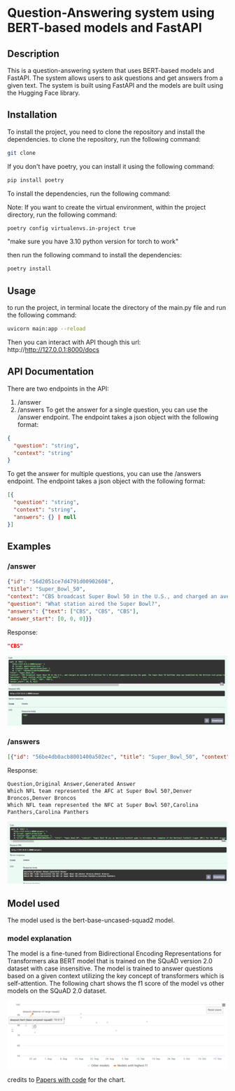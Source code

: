 # Question-Answering system using BERT-based models and FastAPI

## Description

This is a question-answering system that uses BERT-based models and FastAPI. The system allows users to ask questions and get answers from a given text. The
system is built using FastAPI and the models are built using the Hugging Face library.

## Installation

To install the project, you need to clone the repository and install the dependencies.
to clone the repository, run the following command:

```bash 
git clone
```

If you don't have poetry, you can install it using the following command:

```bash
pip install poetry
```

To install the dependencies, run the following command:

Note: If you want to create the virtual environment, within the project directory, run the following command:

```bash
poetry config virtualenvs.in-project true
```
"make sure you have 3.10 python version for torch to work"

then run the following command to install the dependencies:

```bash
poetry install
```



## Usage

to run the project, in terminal locate the directory of the main.py file and run the following command:

```bash
uvicorn main:app --reload
```
Then you can interact with API though this url:  http://http://127.0.0.1:8000/docs

## API Documentation
There are two endpoints in the API:
1. /answer
2. /answers
To get the answer for a single question, you can use the /answer endpoint. The endpoint takes a json object with the following format:
```json
{
  "question": "string",
  "context": "string"
}
```
To get the answer for multiple questions, you can use the /answers endpoint. The endpoint takes a json object with the following format:
```json
[{
  "question": "string",
  "context": "string",
  "answers": {} | null
}]
```
## Examples

### /answer
```json
{"id": "56d2051ce7d4791d00902608", 
"title": "Super_Bowl_50", 
"context": "CBS broadcast Super Bowl 50 in the U.S., and charged an average of $5 million for a 30-second commercial during the game. The Super Bowl 50 halftime show was headlined by the British rock group Coldplay with special guest performers Beyoncé and Bruno Mars, who headlined the Super Bowl XLVII and Super Bowl XLVIII halftime shows, respectively. It was the third-most watched U.S. broadcast ever.", 
"question": "What station aired the Super Bowl?", 
"answers": {"text": ["CBS", "CBS", "CBS"], 
"answer_start": [0, 0, 0]}}
```

Response:
```json
"CBS"
```
![API response](src/API1_response.png)
### /answers
```json
[{"id": "56be4db0acb8001400a502ec", "title": "Super_Bowl_50", "context": "Super Bowl 50 was an American football game to determine the champion of the National Football League (NFL) for the 2015 season. The American Football Conference (AFC) champion Denver Broncos defeated the National Football Conference (NFC) champion Carolina Panthers 24–10 to earn their third Super Bowl title. The game was played on February 7, 2016, at Levi's Stadium in the San Francisco Bay Area at Santa Clara, California. As this was the 50th Super Bowl, the league emphasized the golden anniversary with various gold-themed initiatives, as well as temporarily suspending the tradition of naming each Super Bowl game with Roman numerals (under which the game would have been known as Super Bowl L), so that the logo could prominently feature the Arabic numerals 50.", "question": "Which NFL team represented the AFC at Super Bowl 50?", "answers": {"text": ["Denver Broncos", "Denver Broncos", "Denver Broncos"], "answer_start": [177, 177, 177]}},{"id": "56be4db0acb8001400a502ed", "title": "Super_Bowl_50", "context": "Super Bowl 50 was an American football game to determine the champion of the National Football League (NFL) for the 2015 season. The American Football Conference (AFC) champion Denver Broncos defeated the National Football Conference (NFC) champion Carolina Panthers 24–10 to earn their third Super Bowl title. The game was played on February 7, 2016, at Levi's Stadium in the San Francisco Bay Area at Santa Clara, California. As this was the 50th Super Bowl, the league emphasized the golden anniversary with various gold-themed initiatives, as well as temporarily suspending the tradition of naming each Super Bowl game with Roman numerals (under which the game would have been known as Super Bowl L), so that the logo could prominently feature the Arabic numerals 50.", "question": "Which NFL team represented the NFC at Super Bowl 50?", "answers": {"text": ["Carolina Panthers", "Carolina Panthers", "Carolina Panthers"], "answer_start": [249, 249, 249]}}]
```
Response:
```csv
Question,Original Answer,Generated Answer
Which NFL team represented the AFC at Super Bowl 50?,Denver Broncos,Denver Broncos
Which NFL team represented the NFC at Super Bowl 50?,Carolina Panthers,Carolina Panthers
```
![API response](src/API2_response.png)
## Model used
The model used is the bert-base-uncased-squad2 model.

### model explanation
The model is a fine-tuned from Bidirectional Encoding Representations for Transformers aka BERT model that is trained on the SQuAD version 2.0 dataset with case insensitive. The model is trained to answer questions based on a given context utilizing the key concept of transformers which is self-attention. The following chart shows the f1 score of the model vs other models on the SQuAD 2.0 dataset. 

![Chart](src/chart.png)

credits to [Papers with code](https://paperswithcode.com/sota/question-answering-on-squad-v2) for the chart.
